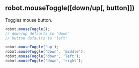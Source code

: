 ## robot.mouseToggle([down/up[, button]])

Toggles mouse button.

```js
robot.mouseToggle();                  
// down/up defaults to 'down'
// button defaults to 'left'

robot.mouseToggle('up');
robot.mouseToggle('down', 'middle');
robot.mouseToggle('down', 'left');
robot.mouseToggle('down', 'right');
```
